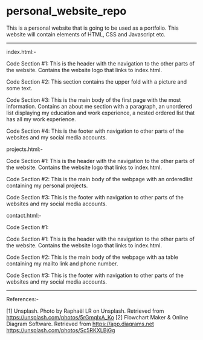 # personal_website_repo

This is a personal website that is going to be used as a portfolio.
This website will contain elements of HTML, CSS and Javascript etc.

-----------------------------------------------------------------------

index.html:-

Code Section #1:
This is the header with the navigation to the other parts of the website.
Contains the website logo that links to index.html.

Code Section #2:
This section contains the upper fold with a picture and some text.

Code Section #3:
This is the main body of the first page with the most information.
Contains an about me section with a paragraph,
an unordered list displaying my education and work experience,
a nested ordered list that has all my work experience.

Code Section #4:
This is the footer with navigation to other parts of the 
websites and my social media accounts.

projects.html:-

Code Section #1:
This is the header with the navigation to the other parts of the website.
Contains the website logo that links to index.html.

Code Section #2:
This is the main body of the webpage with an orderedlist
containing my personal projects.

Code Section #3:
This is the footer with navigation to other parts of the 
websites and my social media accounts.

contact.html:-

Code Section #1:

Code Section #1:
This is the header with the navigation to the other parts of the website.
Contains the website logo that links to index.html.

Code Section #2:
This is the main body of the webpage with aa table containing my
mailto link and phone number.

Code Section #3:
This is the footer with navigation to other parts of the 
websites and my social media accounts.

-----------------------------------------------------------------------

References:-

[1]     Unsplash. Photo by Raphaël LR on Unsplash. Retrieved from https://unsplash.com/photos/5rGmqIxA_Ko
[2]     Flowchart Maker & Online Diagram Software. Retrieved from https://app.diagrams.net
https://unsplash.com/photos/Sc5RKXLBjGg
